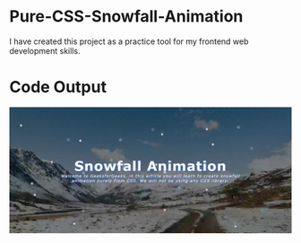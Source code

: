 # Pure-CSS-Snowfall-Animation

I have created this project as a practice tool for my frontend web development skills.
<h1>Code Output</h1>
<img src="./pure-css-snowfall-animation.gif" alt="Code Output">
